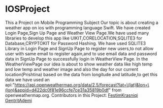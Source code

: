 # IOSProject
 This a Project on Mobile Programming Subject
 Our topic is about creating a weather app on ios with programming language Swift.
 We have created Login Page,Sign Up Page and Weather View Page.We have used many libraries to develop this app like UIKIT,CORELOCATION,SQLITE3 for Database,CRYPTOKIT for Password Hashing.
 We have used SQLITE3 Library in Login Page and SignUp Page to register new users,to not allow user with same email to register again,and to use email data and password data in SignUp Page to successfully login in WeatherView Page.
 In the WeatherViewPage our idea is about to show weather data like high temp and low temp and weather image and also the day for our current location(Prishtina) based 
on the data from longitude and latitude,to get this data we have used an api:"https://api.openweathermap.org/data/2.5/forecast?lat=\(lat)&lon=\(lon)&appid=d422dc0f81e96ccfe7ce31a35819b0df" from openweathermap.org.
Contributors in this Project:
[FestimKrasniqi](https://github.com/FestimKrasniqi)
[GentritAdemi](https://github.com/GentritAdemi)

